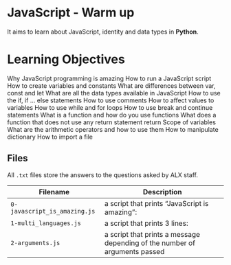 # JavaScript - Warm up
It aims to learn about JavaScript, identity and data types in **Python**.

# Learning Objectives

Why JavaScript programming is amazing
How to run a JavaScript script
How to create variables and constants
What are differences between var, const and let
What are all the data types available in JavaScript
How to use the if, if ... else statements
How to use comments
How to affect values to variables
How to use while and for loops
How to use break and continue statements
What is a function and how do you use functions
What does a function that does not use any return statement return
Scope of variables
What are the arithmetic operators and how to use them
How to manipulate dictionary
How to import a file


## Files

All `.txt` files store the answers to the questions asked by ALX staff.

| Filename | Description |
| -------- | ----------- |
| `0-javascript_is_amazing.js` | a script that prints “JavaScript is amazing”: |
| `1-multi_languages.js` | a script that prints 3 lines: |
| `2-arguments.js` | a script that prints a message depending of the number of arguments passed |

